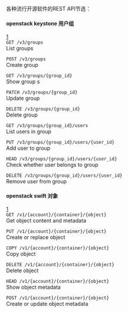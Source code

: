 各种流行开源软件的REST API节选：

#### openstack keystone 用户组
[1](https://developer.openstack.org/api-ref/identity/v3/index.html#groups)  
`GET /v3/groups`  
List groups

 `POST /v3/groups`  
Create group

 `GET /v3/groups/{group_id}`  
Show group s

`PATCH /v3/groups/{group_id}`  
Update group

 `DELETE /v3/groups/{group_id}`  
Delete group

 `GET /v3/groups/{group_id}/users`  
List users in group

 `PUT /v3/groups/{group_id}/users/{user_id}`  
Add user to group


`HEAD /v3/groups/{group_id}/users/{user_id}`  
Check whether user belongs to group

 `DELETE /v3/groups/{group_id}/users/{user_id}`  
Remove user from group

#### openstack swift 对象
[1](https://developer.openstack.org/api-ref/object-store/)  
`GET /v1/{account}/{container}/{object}`  
Get object content and metadata


 `PUT /v1/{account}/{container}/{object}`  
Create or replace object


`COPY /v1/{account}/{container}/{object}`  
Copy object


 `DELETE /v1/{account}/{container}/{object}`  
Delete object

`HEAD /v1/{account}/{container}/{object}`  
Show object metadata

 `POST /v1/{account}/{container}/{object}`  
Create or update object metadata